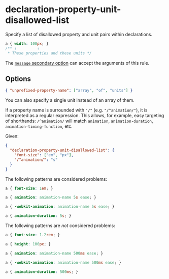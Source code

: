 # declaration-property-unit-disallowed-list

Specify a list of disallowed property and unit pairs within declarations.

<!-- prettier-ignore -->
```css
a { width: 100px; }
/** ↑         ↑
 * These properties and these units */
```

The [`message` secondary option](../../../docs/user-guide/configure.md#message) can accept the arguments of this rule.

## Options

```json
{ "unprefixed-property-name": ["array", "of", "units"] }
```

You can also specify a single unit instead of an array of them.

If a property name is surrounded with `"/"` (e.g. `"/^animation/"`), it is interpreted as a regular expression. This allows, for example, easy targeting of shorthands: `/^animation/` will match `animation`, `animation-duration`, `animation-timing-function`, etc.

Given:

```json
{
  "declaration-property-unit-disallowed-list": {
    "font-size": ["em", "px"],
    "/^animation/": "s"
  }
}
```

The following patterns are considered problems:

<!-- prettier-ignore -->
```css
a { font-size: 1em; }
```

<!-- prettier-ignore -->
```css
a { animation: animation-name 5s ease; }
```

<!-- prettier-ignore -->
```css
a { -webkit-animation: animation-name 5s ease; }
```

<!-- prettier-ignore -->
```css
a { animation-duration: 5s; }
```

The following patterns are _not_ considered problems:

<!-- prettier-ignore -->
```css
a { font-size: 1.2rem; }
```

<!-- prettier-ignore -->
```css
a { height: 100px; }
```

<!-- prettier-ignore -->
```css
a { animation: animation-name 500ms ease; }
```

<!-- prettier-ignore -->
```css
a { -webkit-animation: animation-name 500ms ease; }
```

<!-- prettier-ignore -->
```css
a { animation-duration: 500ms; }
```
